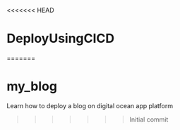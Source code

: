 <<<<<<< HEAD
# DeployUsingCICD
=======
# my_blog
Learn how to deploy a blog on digital ocean app platform
>>>>>>> Initial commit
